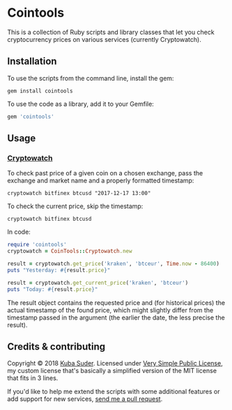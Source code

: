 # Cointools

This is a collection of Ruby scripts and library classes that let you check cryptocurrency prices on various services (currently Cryptowatch).

## Installation

To use the scripts from the command line, install the gem:

```
gem install cointools
```

To use the code as a library, add it to your Gemfile:

```ruby
gem 'cointools'
```

## Usage

### [Cryptowatch](https://cryptowat.ch)

To check past price of a given coin on a chosen exchange, pass the exchange and market name and a properly formatted timestamp:

```
cryptowatch bitfinex btcusd "2017-12-17 13:00"
```

To check the current price, skip the timestamp:

```
cryptowatch bitfinex btcusd
```

In code:

```ruby
require 'cointools'
cryptowatch = CoinTools::Cryptowatch.new

result = cryptowatch.get_price('kraken', 'btceur', Time.now - 86400)
puts "Yesterday: #{result.price}"

result = cryptowatch.get_current_price('kraken', 'btceur')
puts "Today: #{result.price}"
```

The result object contains the requested price and (for historical prices) the actual timestamp of the found price, which might slightly differ from the timestamp passed in the argument (the earlier the date, the less precise the result).


## Credits & contributing

Copyright © 2018 [Kuba Suder](https://mackuba.eu). Licensed under [Very Simple Public License](https://github.com/mackuba/cointools/blob/master/VSPL-LICENSE.txt), my custom license that's basically a simplified version of the MIT license that fits in 3 lines.

If you'd like to help me extend the scripts with some additional features or add support for new services, [send me a pull request](https://github.com/mackuba/cointools/pulls).
